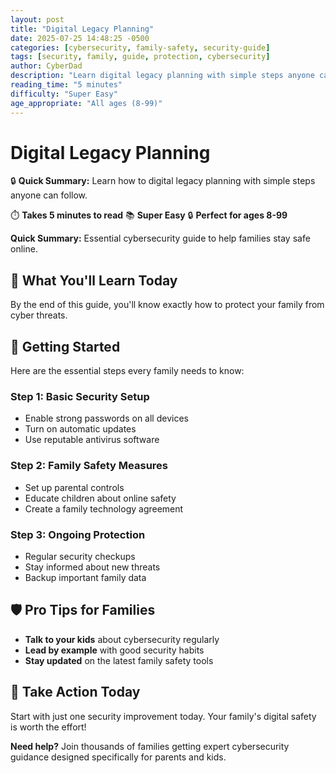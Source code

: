 ```yaml
---
layout: post
title: "Digital Legacy Planning"
date: 2025-07-25 14:48:25 -0500
categories: [cybersecurity, family-safety, security-guide]
tags: [security, family, guide, protection, cybersecurity]
author: CyberDad
description: "Learn digital legacy planning with simple steps anyone can follow."
reading_time: "5 minutes"
difficulty: "Super Easy"
age_appropriate: "All ages (8-99)"
---
```


# Digital Legacy Planning

🔒 **Quick Summary:** Learn how to digital legacy planning with simple steps anyone can follow.

⏱️ **Takes 5 minutes to read** 📚 **Super Easy** 🔒 **Perfect for ages 8-99**

**Quick Summary:** Essential cybersecurity guide to help families stay safe online.

## 🎯 What You'll Learn Today

By the end of this guide, you'll know exactly how to protect your family from cyber threats.

## 🚀 Getting Started

Here are the essential steps every family needs to know:

### Step 1: Basic Security Setup
- Enable strong passwords on all devices
- Turn on automatic updates
- Use reputable antivirus software

### Step 2: Family Safety Measures  
- Set up parental controls
- Educate children about online safety
- Create a family technology agreement

### Step 3: Ongoing Protection
- Regular security checkups
- Stay informed about new threats
- Backup important family data

## 🛡️ Pro Tips for Families

- **Talk to your kids** about cybersecurity regularly
- **Lead by example** with good security habits  
- **Stay updated** on the latest family safety tools

## 🎯 Take Action Today

Start with just one security improvement today. Your family's digital safety is worth the effort!

**Need help?** Join thousands of families getting expert cybersecurity guidance designed specifically for parents and kids.